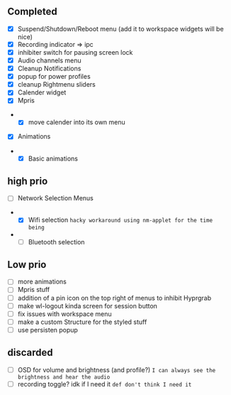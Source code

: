 ## Completed 
- [X] Suspend/Shutdown/Reboot menu (add it to workspace widgets will be nice)
- [X] Recording indicator => ipc
- [X] inhibiter switch for pausing screen lock
- [X] Audio channels menu
- [X] Cleanup Notifications
- [X] popup for power profiles
- [X] cleanup Rightmenu sliders
- [X] Calender widget
- [X] Mpris
- - [X] move calender into its own menu
- [X] Animations
- - [X] Basic animations 

## high prio
- [ ] Network Selection Menus
- - [x] Wifi selection `hacky workaround using nm-applet for the time being`
- - [ ] Bluetooth selection

## Low prio
- [ ] more animations
- [ ] Mpris stuff
- [ ] addition of a pin icon on the top right of menus to inhibit Hyprgrab
- [ ] make wl-logout kinda screen for session button
- [ ] fix issues with workspace menu
- [ ] make a custom Structure for the styled stuff
- [ ] use persisten popup

## discarded
- [ ] OSD for volume and brightness (and profile?)  `I can always see the brightness and hear the audio`
- [ ] recording toggle? idk if I need it `def don't think I need it`
